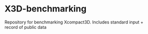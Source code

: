 # X3D-benchmarking
Repository for benchmarking Xcompact3D. Includes standard input + record of public data
